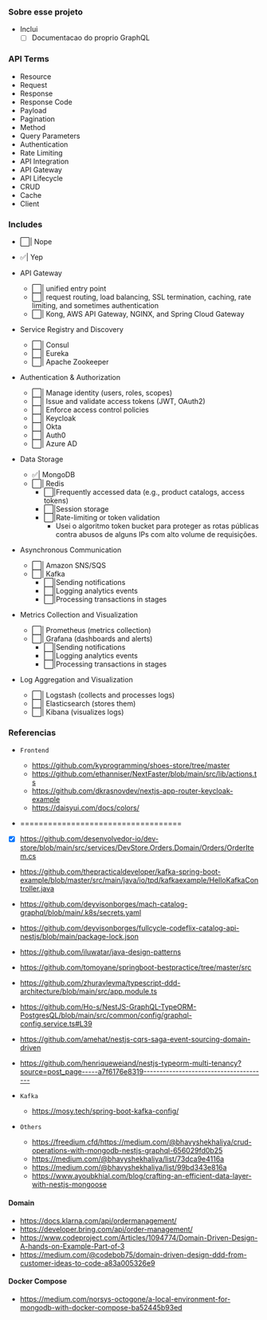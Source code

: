 ### Sobre esse projeto

- Inclui
  - [ ] Documentacao do proprio GraphQL

### API Terms

- Resource
- Request
- Response
- Response Code
- Payload
- Pagination
- Method
- Query Parameters
- Authentication
- Rate Limiting
- API Integration
- API Gateway
- API Lifecycle
- CRUD
- Cache
- Client

### Includes

- ⬜️| Nope
- ✅| Yep

- API Gateway

  - ⬜️| unified entry point
  - ⬜️| request routing, load balancing, SSL termination, caching, rate limiting, and sometimes authentication
  - ⬜️| Kong, AWS API Gateway, NGINX, and Spring Cloud Gateway

- Service Registry and Discovery

  - ⬜️| Consul
  - ⬜️| Eureka
  - ⬜️| Apache Zookeeper

- Authentication & Authorization

  - ⬜️| Manage identity (users, roles, scopes)
  - ⬜️| Issue and validate access tokens (JWT, OAuth2)
  - ⬜️| Enforce access control policies
  - ⬜️| Keycloak
  - ⬜️| Okta
  - ⬜️| Auth0
  - ⬜️| Azure AD

- Data Storage

  - ✅| MongoDB
  - ⬜️| Redis
    - ⬜️|Frequently accessed data (e.g., product catalogs, access tokens)
    - ⬜️|Session storage
    - ⬜️|Rate-limiting or token validation
      - Usei o algoritmo token bucket para proteger as rotas públicas contra abusos de alguns IPs com alto volume de requisições.

- Asynchronous Communication

  - ⬜️| Amazon SNS/SQS
  - ⬜️| Kafka
    - ⬜️|Sending notifications
    - ⬜️|Logging analytics events
    - ⬜️|Processing transactions in stages

- Metrics Collection and Visualization

  - ⬜️| Prometheus (metrics collection)
  - ⬜️| Grafana (dashboards and alerts)
    - ⬜️|Sending notifications
    - ⬜️|Logging analytics events
    - ⬜️|Processing transactions in stages

- Log Aggregation and Visualization

  - ⬜️| Logstash (collects and processes logs)
  - ⬜️| Elasticsearch (stores them)
  - ⬜️| Kibana (visualizes logs)

### Referencias

- `Frontend`

  - https://github.com/kyprogramming/shoes-store/tree/master
  - https://github.com/ethanniser/NextFaster/blob/main/src/lib/actions.ts
  - https://github.com/dkrasnovdev/nextjs-app-router-keycloak-example
  - https://daisyui.com/docs/colors/

- ===================================
- [x] https://github.com/desenvolvedor-io/dev-store/blob/main/src/services/DevStore.Orders.Domain/Orders/OrderItem.cs
- https://github.com/thepracticaldeveloper/kafka-spring-boot-example/blob/master/src/main/java/io/tpd/kafkaexample/HelloKafkaController.java
- https://github.com/deyvisonborges/mach-catalog-graphql/blob/main/.k8s/secrets.yaml
- https://github.com/deyvisonborges/fullcycle-codeflix-catalog-api-nestjs/blob/main/package-lock.json
- https://github.com/iluwatar/java-design-patterns
- https://github.com/tomoyane/springboot-bestpractice/tree/master/src

- https://github.com/zhuravlevma/typescript-ddd-architecture/blob/main/src/app.module.ts
- https://github.com/Ho-s/NestJS-GraphQL-TypeORM-PostgresQL/blob/main/src/common/config/graphql-config.service.ts#L39
- https://github.com/amehat/nestjs-cqrs-saga-event-sourcing-domain-driven
- https://github.com/henriqueweiand/nestjs-typeorm-multi-tenancy?source=post_page-----a7f6176e8319---------------------------------------

- `Kafka`

  - https://mosy.tech/spring-boot-kafka-config/

- `Others`
  - https://freedium.cfd/https://medium.com/@bhavyshekhaliya/crud-operations-with-mongodb-nestjs-graphql-656029fd0b25
  - https://medium.com/@bhavyshekhaliya/list/73dca9e4116a
  - https://medium.com/@bhavyshekhaliya/list/99bd343e816a
  - https://www.ayoubkhial.com/blog/crafting-an-efficient-data-layer-with-nestjs-mongoose

#### Domain

- https://docs.klarna.com/api/ordermanagement/
- https://developer.bring.com/api/order-management/
- https://www.codeproject.com/Articles/1094774/Domain-Driven-Design-A-hands-on-Example-Part-of-3
- https://medium.com/@codebob75/domain-driven-design-ddd-from-customer-ideas-to-code-a83a005326e9

#### Docker Compose

- https://medium.com/norsys-octogone/a-local-environment-for-mongodb-with-docker-compose-ba52445b93ed

